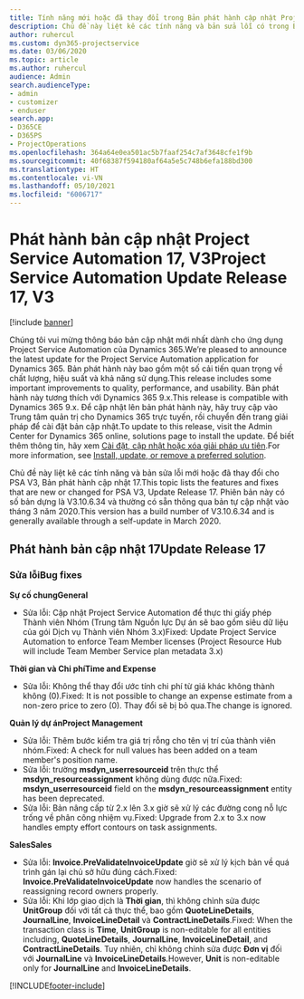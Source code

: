 ```yaml
---
title: Tính năng mới hoặc đã thay đổi trong Bản phát hành cập nhật Project Service Automation 17, V3
description: Chủ đề này liệt kê các tính năng và bản sửa lỗi có trong Bản phát hành cập nhật Project Service Automation 17, V3.
author: ruhercul
ms.custom: dyn365-projectservice
ms.date: 03/06/2020
ms.topic: article
ms.author: ruhercul
audience: Admin
search.audienceType:
- admin
- customizer
- enduser
search.app:
- D365CE
- D365PS
- ProjectOperations
ms.openlocfilehash: 364a64e0ea501ac5b7faaf254c7af3648cfe1f9b
ms.sourcegitcommit: 40f68387f594180af64a5e5c748b6efa188bd300
ms.translationtype: HT
ms.contentlocale: vi-VN
ms.lasthandoff: 05/10/2021
ms.locfileid: "6006717"
---
```

# <a name="project-service-automation-update-release-17-v3"></a><span data-ttu-id="f1515-103">Phát hành bản cập nhật Project Service Automation 17, V3</span><span class="sxs-lookup"><span data-stu-id="f1515-103">Project Service Automation Update Release 17, V3</span></span>

[!include [banner](../includes/psa-now-project-operations.md)]

<span data-ttu-id="f1515-104">Chúng tôi vui mừng thông báo bản cập nhật mới nhất dành cho ứng dụng Project Service Automation của Dynamics 365.</span><span class="sxs-lookup"><span data-stu-id="f1515-104">We’re pleased to announce the latest update for the Project Service Automation application for Dynamics 365.</span></span> <span data-ttu-id="f1515-105">Bản phát hành này bao gồm một số cải tiến quan trọng về chất lượng, hiệu suất và khả năng sử dụng.</span><span class="sxs-lookup"><span data-stu-id="f1515-105">This release includes some important improvements to quality, performance, and usability.</span></span>  <span data-ttu-id="f1515-106">Bản phát hành này tương thích với Dynamics 365 9.x.</span><span class="sxs-lookup"><span data-stu-id="f1515-106">This release is compatible with Dynamics 365 9.x.</span></span> <span data-ttu-id="f1515-107">Để cập nhật lên bản phát hành này, hãy truy cập vào Trung tâm quản trị cho Dynamics 365 trực tuyến, rồi chuyển đến trang giải pháp để cài đặt bản cập nhật.</span><span class="sxs-lookup"><span data-stu-id="f1515-107">To update to this release, visit the Admin Center for Dynamics 365 online, solutions page to install the update.</span></span> <span data-ttu-id="f1515-108">Để biết thêm thông tin, hãy xem [Cài đặt, cập nhật hoặc xóa giải pháp ưu tiên](/power-platform/admin/install-remove-preferred-solution).</span><span class="sxs-lookup"><span data-stu-id="f1515-108">For more information, see [Install, update, or remove a preferred solution](/power-platform/admin/install-remove-preferred-solution).</span></span>

<span data-ttu-id="f1515-109">Chủ đề này liệt kê các tính năng và bản sửa lỗi mới hoặc đã thay đổi cho PSA V3, Bản phát hành cập nhật 17.</span><span class="sxs-lookup"><span data-stu-id="f1515-109">This topic lists the features and fixes that are new or changed for PSA V3, Update Release 17.</span></span> <span data-ttu-id="f1515-110">Phiên bản này có số bản dựng là V3.10.6.34 và thường có sẵn thông qua bản tự cập nhật vào tháng 3 năm 2020.</span><span class="sxs-lookup"><span data-stu-id="f1515-110">This version has a build number of V3.10.6.34 and is generally available through a self-update in March 2020.</span></span>


## <a name="update-release-17"></a><span data-ttu-id="f1515-111">Phát hành bản cập nhật 17</span><span class="sxs-lookup"><span data-stu-id="f1515-111">Update Release 17</span></span>

### <a name="bug-fixes"></a><span data-ttu-id="f1515-112">Sửa lỗi</span><span class="sxs-lookup"><span data-stu-id="f1515-112">Bug fixes</span></span>

<span data-ttu-id="f1515-113">**Sự cố chung**</span><span class="sxs-lookup"><span data-stu-id="f1515-113">**General**</span></span>

- <span data-ttu-id="f1515-114">Sửa lỗi: Cập nhật Project Service Automation để thực thi giấy phép Thành viên Nhóm (Trung tâm Nguồn lực Dự án sẽ bao gồm siêu dữ liệu của gói Dịch vụ Thành viên Nhóm 3.x)</span><span class="sxs-lookup"><span data-stu-id="f1515-114">Fixed: Update Project Service Automation to enforce Team Member licenses (Project Resource Hub will include Team Member Service plan metadata 3.x)</span></span>
 
<span data-ttu-id="f1515-115">**Thời gian và Chi phí**</span><span class="sxs-lookup"><span data-stu-id="f1515-115">**Time and Expense**</span></span>

- <span data-ttu-id="f1515-116">Sửa lỗi: Không thể thay đổi ước tính chi phí từ giá khác không thành không (0).</span><span class="sxs-lookup"><span data-stu-id="f1515-116">Fixed: It is not possible to change an expense estimate from a non-zero price to zero (0).</span></span> <span data-ttu-id="f1515-117">Thay đổi sẽ bị bỏ qua.</span><span class="sxs-lookup"><span data-stu-id="f1515-117">The change is ignored.</span></span>

<span data-ttu-id="f1515-118">**Quản lý dự án**</span><span class="sxs-lookup"><span data-stu-id="f1515-118">**Project Management**</span></span>

- <span data-ttu-id="f1515-119">Sửa lỗi: Thêm bước kiểm tra giá trị rỗng cho tên vị trí của thành viên nhóm.</span><span class="sxs-lookup"><span data-stu-id="f1515-119">Fixed: A check for null values has been added on a team member's position name.</span></span>
- <span data-ttu-id="f1515-120">Sửa lỗi: trường **msdyn_userresourceid** trên thực thể **msdyn_resourceassignment** không dùng được nữa.</span><span class="sxs-lookup"><span data-stu-id="f1515-120">Fixed: **msdyn_userresourceid** field on the **msdyn_resourceassignment** entity has been deprecated.</span></span>
- <span data-ttu-id="f1515-121">Sửa lỗi: Bản nâng cấp từ 2.x lên 3.x giờ sẽ xử lý các đường cong nỗ lực trống về phân công nhiệm vụ.</span><span class="sxs-lookup"><span data-stu-id="f1515-121">Fixed: Upgrade from 2.x to 3.x now handles empty effort contours on task assignments.</span></span>

<span data-ttu-id="f1515-122">**Sales**</span><span class="sxs-lookup"><span data-stu-id="f1515-122">**Sales**</span></span>

- <span data-ttu-id="f1515-123">Sửa lỗi: **Invoice.PreValidateInvoiceUpdate** giờ sẽ xử lý kịch bản về quá trình gán lại chủ sở hữu đúng cách.</span><span class="sxs-lookup"><span data-stu-id="f1515-123">Fixed: **Invoice.PreValidateInvoiceUpdate** now handles the scenario of reassigning record owners properly.</span></span>
- <span data-ttu-id="f1515-124">Sửa lỗi: Khi lớp giao dịch là **Thời gian**, thì không chỉnh sửa được **UnitGroup** đối với tất cả thực thể, bao gồm **QuoteLineDetails**, **JournalLine**, **InvoiceLineDetail** và **ContractLineDetails**.</span><span class="sxs-lookup"><span data-stu-id="f1515-124">Fixed: When the transaction class is **Time**, **UnitGroup** is non-editable for all entities including, **QuoteLineDetails**, **JournalLine**, **InvoiceLineDetail**, and **ContractLineDetails**.</span></span> <span data-ttu-id="f1515-125">Tuy nhiên, chỉ không chỉnh sửa được **Đơn vị** đối với **JournalLine** và **InvoiceLineDetails**.</span><span class="sxs-lookup"><span data-stu-id="f1515-125">However, **Unit** is non-editable only for **JournalLine** and **InvoiceLineDetails**.</span></span>




[!INCLUDE[footer-include](../includes/footer-banner.md)]